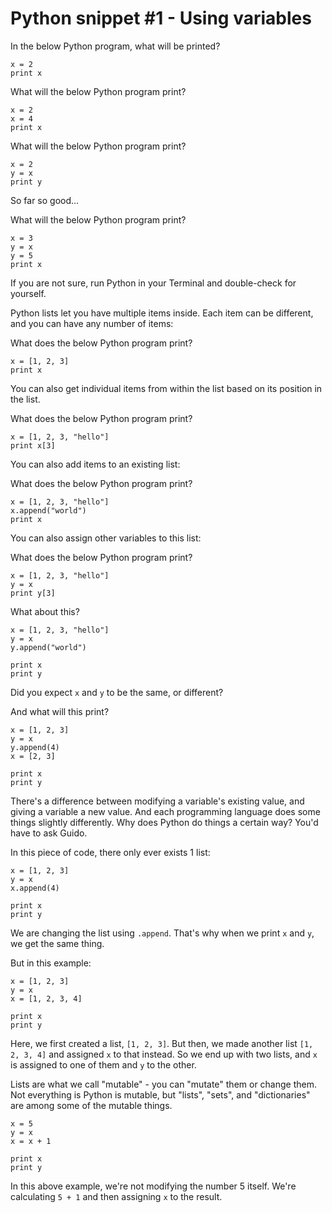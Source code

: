 # Python snippet #1 - Using variables


In the below Python program, what will be printed?

```
x = 2
print x
```

What will the below Python program print?

```
x = 2
x = 4
print x
```

What will the below Python program print?

```
x = 2
y = x
print y
```

So far so good...

What will the below Python program print?

```
x = 3
y = x
y = 5
print x
```

If you are not sure, run Python in your Terminal and double-check for yourself.

Python lists let you have multiple items inside. Each item can be different, and you can have any number of items:

What does the below Python program print?

```
x = [1, 2, 3]
print x
```

You can also get individual items from within the list based on its position in the list.

What does the below Python program print?

```
x = [1, 2, 3, "hello"]
print x[3]
```

You can also add items to an existing list:

What does the below Python program print?

```
x = [1, 2, 3, "hello"]
x.append("world")
print x
```

You can also assign other variables to this list:

What does the below Python program print?

```
x = [1, 2, 3, "hello"]
y = x
print y[3]
```

What about this?

```
x = [1, 2, 3, "hello"]
y = x
y.append("world")

print x
print y
```

Did you expect `x` and `y` to be the same, or different?

And what will this print?

```
x = [1, 2, 3]
y = x
y.append(4)
x = [2, 3]

print x
print y
```

There's a difference between modifying a variable's existing value, and giving a variable a new value. And each programming language does some things slightly differently. Why does Python do things a certain way? You'd have to ask Guido.

In this piece of code, there only ever exists 1 list:

```
x = [1, 2, 3]
y = x
x.append(4)

print x
print y
```

We are changing the list using `.append`. That's why when we print `x` and `y`, we get the same thing.

But in this example:

```
x = [1, 2, 3]
y = x
x = [1, 2, 3, 4]

print x
print y
```

Here, we first created a list, `[1, 2, 3]`. But then, we made another list `[1, 2, 3, 4]` and assigned `x` to that instead. So we end up with two lists, and `x` is assigned to one of them and `y` to the other.

Lists are what we call "mutable" - you can "mutate" them or change them. Not everything is Python is mutable, but "lists", "sets", and "dictionaries" are among some of the mutable things.

```
x = 5
y = x
x = x + 1

print x
print y
```

In this above example, we're not modifying the number 5 itself. We're calculating `5 + 1` and then assigning `x` to the result.